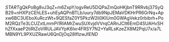 $START$gQkPoBg8vJ3qZ+m6ZxpY/ogvReU5DQPaZmQoHKjbnT9RRvbj37SyQB29+nHXPzCEhLES+uhEyAQPnBTLb/uury7db9NpJEMaVDKHrPR6GrNq+Apxw6BC3UEboXuRczWt+9QESfaZ0Y5PkzW2li0KIUm0GWAgVekz0rbibrh+PoM2RQzTe3LCUZxtLmmPi1RlAMrZwuSUXvjdVVrqCARnJClt6EmD4SUAHvSHhZfXxaeP2tiRtZoVIRULJAVYpK6Ixr4FRSY7N2+YaRLsKzeZX8M2PqU7x/a7LMBN9YL9PXUZRawU6QnDjOq28lfIzwJf$END$